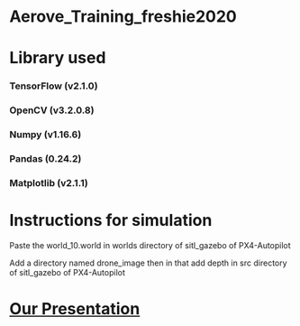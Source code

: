 # Aerove_Training_freshie2020
<h1>Library used</h1>
<h3>TensorFlow (v2.1.0)</h3>
<h3>OpenCV (v3.2.0.8)</h3>
<h3>Numpy (v1.16.6)</h3>
<h3>Pandas (0.24.2)</h3>
<h3>Matplotlib (v2.1.1)</h3>

<h1>Instructions for simulation</h1>
<p>Paste the world_10.world in worlds directory of sitl_gazebo of PX4-Autopilot</p>
<p>Add a directory named drone_image then in that add depth in src directory of sitl_gazebo of PX4-Autopilot</p>
<p></p>

<a href="https://docs.google.com/presentation/d/15ZFNUwxWwzRH9L-zOB1zeDnMaY8qdxDAZGL8I5dpGo8/edit#slide=id.gce72c71d58_0_130"><h1>Our Presentation</h1></a>
